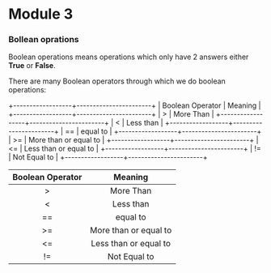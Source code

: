 # Module 3 

### Bollean oprations 

Boolean operations means operations which only have 2 answers either **True** or **False**. 

There are many Boolean operators through which we do boolean operations: 

+------------------+-----------------------+
| Boolean Operator |        Meaning        |
+------------------+-----------------------+
|         >        |       More Than       |
+------------------+-----------------------+
|         <        |       Less than       |
+------------------+-----------------------+
|        ==        |        equal to       |
+------------------+-----------------------+
|        >=        | More than or equal to |
+------------------+-----------------------+
|        <=        | Less than or equal to |
+------------------+-----------------------+
|        !=        |      Not Equal to     |
+------------------+-----------------------+

| Boolean Operator 	|        Meaning        	|
|:----------------:	|:---------------------:	|
|         >        	|       More Than       	|
|         <        	|       Less than       	|
|        ==        	|        equal to       	|
|        >=        	| More than or equal to 	|
|        <=        	| Less than or equal to 	|
|        !=        	|      Not Equal to     	|
